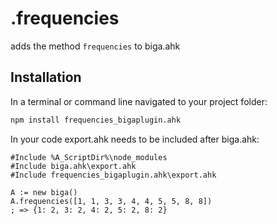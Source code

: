 # .frequencies
adds the method `frequencies` to biga.ahk


## Installation
In a terminal or command line navigated to your project folder:

```bash
npm install frequencies_bigaplugin.ahk
```

In your code export.ahk needs to be included after biga.ahk:

```autohotkey
#Include %A_ScriptDir%\node_modules
#Include biga.ahk\export.ahk
#Include frequencies_bigaplugin.ahk\export.ahk

A := new biga()
A.frequencies([1, 1, 3, 3, 4, 4, 5, 5, 8, 8])
; => {1: 2, 3: 2, 4: 2, 5: 2, 8: 2}
```
